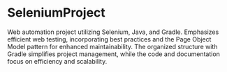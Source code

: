 # SeleniumProject
Web automation project utilizing Selenium, Java, and Gradle. Emphasizes efficient web testing, incorporating best practices and the Page Object Model pattern for enhanced maintainability. The organized structure with Gradle simplifies project management, while the code and documentation focus on efficiency and scalability.
